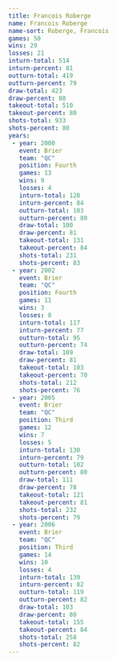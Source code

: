 ```yaml
---
title: Francois Roberge
name: Francois Roberge
name-sort: Roberge, Francois
games: 50
wins: 29
losses: 21
inturn-total: 514
inturn-percent: 81
outturn-total: 419
outturn-percent: 79
draw-total: 423
draw-percent: 80
takeout-total: 510
takeout-percent: 80
shots-total: 933
shots-percent: 80
years:
 - year: 2000
   event: Brier
   team: "QC"
   position: Fourth
   games: 13
   wins: 9
   losses: 4
   inturn-total: 128
   inturn-percent: 84
   outturn-total: 103
   outturn-percent: 80
   draw-total: 100
   draw-percent: 81
   takeout-total: 131
   takeout-percent: 84
   shots-total: 231
   shots-percent: 83
 - year: 2002
   event: Brier
   team: "QC"
   position: Fourth
   games: 11
   wins: 3
   losses: 8
   inturn-total: 117
   inturn-percent: 77
   outturn-total: 95
   outturn-percent: 74
   draw-total: 109
   draw-percent: 81
   takeout-total: 103
   takeout-percent: 70
   shots-total: 212
   shots-percent: 76
 - year: 2005
   event: Brier
   team: "QC"
   position: Third
   games: 12
   wins: 7
   losses: 5
   inturn-total: 130
   inturn-percent: 79
   outturn-total: 102
   outturn-percent: 80
   draw-total: 111
   draw-percent: 78
   takeout-total: 121
   takeout-percent: 81
   shots-total: 232
   shots-percent: 79
 - year: 2006
   event: Brier
   team: "QC"
   position: Third
   games: 14
   wins: 10
   losses: 4
   inturn-total: 139
   inturn-percent: 82
   outturn-total: 119
   outturn-percent: 82
   draw-total: 103
   draw-percent: 80
   takeout-total: 155
   takeout-percent: 84
   shots-total: 258
   shots-percent: 82
---
```


